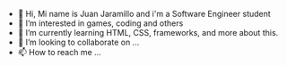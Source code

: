- 👋 Hi, Mi name is Juan Jaramillo and i'm a Software Engineer student
- 👀 I’m interested in games, coding and others
- 🌱 I’m currently learning HTML, CSS, frameworks, and more about this.
- 💞️ I’m looking to collaborate on ...
- 📫 How to reach me ...

<!---
JuanAlonzo/JuanAlonzo is a ✨ special ✨ repository because its `README.md` (this file) appears on your GitHub profile.
You can click the Preview link to take a look at your changes.
--->
